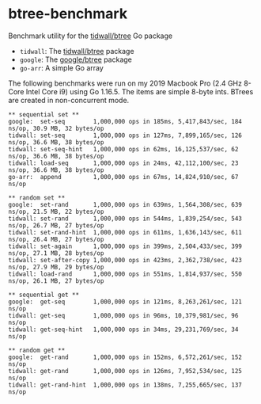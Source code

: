 # btree-benchmark

Benchmark utility for the [tidwall/btree](https://github.com/tidwall/btree) Go package

- `tidwall`: The [tidwall/btree](https://github.com/tidwall/btree) package
- `google`: The [google/btree](https://github.com/google/btree) package
- `go-arr`: A simple Go array

The following benchmarks were run on my 2019 Macbook Pro (2.4 GHz 8-Core Intel Core i9) 
using Go 1.16.5. The items are simple 8-byte ints. BTrees are created in non-concurrent mode.

```
** sequential set **
google:  set-seq        1,000,000 ops in 185ms, 5,417,843/sec, 184 ns/op, 30.9 MB, 32 bytes/op
tidwall: set-seq        1,000,000 ops in 127ms, 7,899,165/sec, 126 ns/op, 36.6 MB, 38 bytes/op
tidwall: set-seq-hint   1,000,000 ops in 62ms, 16,125,537/sec, 62 ns/op, 36.6 MB, 38 bytes/op
tidwall: load-seq       1,000,000 ops in 24ms, 42,112,100/sec, 23 ns/op, 36.6 MB, 38 bytes/op
go-arr:  append         1,000,000 ops in 67ms, 14,824,910/sec, 67 ns/op

** random set **
google:  set-rand       1,000,000 ops in 639ms, 1,564,308/sec, 639 ns/op, 21.5 MB, 22 bytes/op
tidwall: set-rand       1,000,000 ops in 544ms, 1,839,254/sec, 543 ns/op, 26.7 MB, 27 bytes/op
tidwall: set-rand-hint  1,000,000 ops in 611ms, 1,636,143/sec, 611 ns/op, 26.4 MB, 27 bytes/op
tidwall: set-again      1,000,000 ops in 399ms, 2,504,433/sec, 399 ns/op, 27.1 MB, 28 bytes/op
tidwall: set-after-copy 1,000,000 ops in 423ms, 2,362,738/sec, 423 ns/op, 27.9 MB, 29 bytes/op
tidwall: load-rand      1,000,000 ops in 551ms, 1,814,937/sec, 550 ns/op, 26.1 MB, 27 bytes/op

** sequential get **
google:  get-seq        1,000,000 ops in 121ms, 8,263,261/sec, 121 ns/op
tidwall: get-seq        1,000,000 ops in 96ms, 10,379,981/sec, 96 ns/op
tidwall: get-seq-hint   1,000,000 ops in 34ms, 29,231,769/sec, 34 ns/op

** random get **
google:  get-rand       1,000,000 ops in 152ms, 6,572,261/sec, 152 ns/op
tidwall: get-rand       1,000,000 ops in 126ms, 7,952,534/sec, 125 ns/op
tidwall: get-rand-hint  1,000,000 ops in 138ms, 7,255,665/sec, 137 ns/op
```
